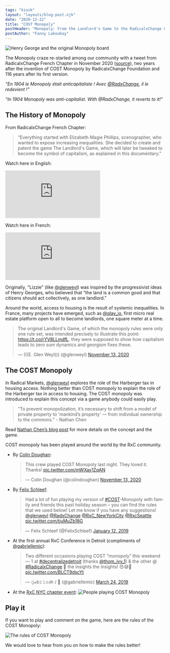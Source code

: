 ```yaml
---
tags: "kiosk"
layout: "layouts/blog-post.njk"
date: "2020-12-22"
title: "COST Monopoly"
postHeader: "Monopoly: From the Landlord's Game to the RadicalxChange COST Version"
postAuthor: "Fanny Lakoubay"
---
```


![Henry George and the original Monopoly board](/images/blog/henry-george-monopoly.png)

The Monopoly craze re-started among our community with a tweet from RadicalxChange French Chapter in November 2020 ([source](https://twitter.com/RadxChangeParis/status/1326475989770186752?s=20)), two years after the invention of COST Monopoly by RadicalxChange Foundation and 116 years after its first version.

_“En 1904 le Monopoly était anticapitaliste ! Avec [@RadxChange](https://twitter.com/RadxChange), il le redevient !”_

_“In 1904 Monopoly was anti-capitalist. With @RadxChange, it reverts to it!”_

## The History of Monopoly

From RadicalxChange French Chapter:

> “Everything started with Elizabeth Magie Phillips, scenographer, who wanted to expose increasing inequalities. She decided to create and patent the game The Landlord's Game, which will later be tweaked to become the symbol of capitalism, as explained in this documentary.”

Watch here in English:

<p class="youtube-container">
  <iframe src="https://www.youtube.com/embed/AN5Yb_jzZZ0" frameborder="0" allow="accelerometer; autoplay; clipboard-write; encrypted-media; gyroscope; picture-in-picture" allowfullscreen></iframe>
</p>

Watch here in French:

<p class="youtube-container">
  <iframe src="https://www.youtube.com/embed/ZNVYqfZv5xc" frameborder="0" allow="accelerometer; autoplay; clipboard-write; encrypted-media; gyroscope; picture-in-picture" allowfullscreen></iframe>
</p>

Originally, "Lizzie" (like [@glenweyl](https://twitter.com/glenweyl)) was inspired by the progressivist ideas of Henry Georges, who believed that “the land is a common good and that citizens should act collectively, as one landlord.”

Around the world, access to housing is the result of systemic inequalities. In France, many projects have emerged, such as [@qlay_io](https://twitter.com/qlay_io), first micro real estate platform open to all to become landlords, one square meter at a time.

<blockquote class="twitter-tweet"><p lang="en" dir="ltr">The original Landlord&#39;s Game, of which the monopoly rules were only one rule set, was intended precisely to illustrate this point: <a href="https://t.co/rYV8LLmdfL">https://t.co/rYV8LLmdfL</a>. they were supposed to show how capitalism leads to zero sum dynamics and georgism fixes these.</p>&mdash; (((E. Glen Weyl))) (@glenweyl) <a href="https://twitter.com/glenweyl/status/1327245161223643136?ref_src=twsrc%5Etfw">November 13, 2020</a></blockquote>

## The COST Monopoly

In Radical Markets, [@glenweyl](https://twitter.com/glenweyl) explores the role of the Harberger tax in housing access. Nothing better than COST monopoly to explain the role of the Harberger tax in access to housing. The COST monopoly was introduced to explain this concept via a game anybody could easily play.

> "To prevent monopolization, it’s necessary to shift from a model of private property to 'mankind’s property' — from individual ownership to the commons." - Nathan Chen

Read [Nathan Chen’s blog post](https://medium.com/@nathan.writes/exploring-partial-common-ownership-on-the-monopoly-board-59163ad73608) for more details on the concept and the game.

COST monopoly has been played around the world by the RxC community.

- By [Colin Doughan](https://twitter.com/colindoughan):
  <blockquote class="twitter-tweet"><p lang="en" dir="ltr">This crew played COST Monopoly last night. They loved it. Thanks! <a href="https://t.co/mWXay1ZqAN">pic.twitter.com/mWXay1ZqAN</a></p>&mdash; Colin Doughan (@colindoughan) <a href="https://twitter.com/colindoughan/status/1327055683305439232?ref_src=twsrc%5Etfw">November 13, 2020</a></blockquote>

- By [Felix Schleef](https://twitter.com/FelixSchleef):
  <blockquote class="twitter-tweet"><p lang="en" dir="ltr">Had a lot of fun playing my version of <a href="https://twitter.com/hashtag/COST?src=hash&amp;ref_src=twsrc%5Etfw">#COST</a>-Monopoly with family and friends this past holiday season – you can find the rules that we used below! Let me know if you have any suggestions! <a href="https://twitter.com/glenweyl?ref_src=twsrc%5Etfw">@glenweyl</a> <a href="https://twitter.com/RadxChange?ref_src=twsrc%5Etfw">@RadxChange</a> <a href="https://twitter.com/RxC_NewYorkCity?ref_src=twsrc%5Etfw">@RxC_NewYorkCity</a> <a href="https://twitter.com/RxcSeattle?ref_src=twsrc%5Etfw">@RxcSeattle</a> <a href="https://t.co/tjuMuZb18G">pic.twitter.com/tjuMuZb18G</a></p>&mdash; Felix Schleef (@FelixSchleef) <a href="https://twitter.com/FelixSchleef/status/1084120300512518146?ref_src=twsrc%5Etfw">January 12, 2019</a></blockquote>

- At the first annual RxC Conference in Detroit (compliments of [@gabriellemic](https://twitter.com/gabriellemic)):
  <blockquote class="twitter-tweet"><p lang="en" dir="ltr">Two different occasions playing COST “monopoly” this weekend — 1 at <a href="https://twitter.com/hashtag/decentralizedetroit?src=hash&amp;ref_src=twsrc%5Etfw">#decentralizedetroit</a> (thanks <a href="https://twitter.com/thom_ivy_1?ref_src=twsrc%5Etfw">@thom_ivy_1</a>) &amp; the other @ <a href="https://twitter.com/hashtag/RadicalxChange?src=hash&amp;ref_src=twsrc%5Etfw">#RadicalxChange</a> 🎲 the insights the insights! 😍😅🤗 <a href="https://t.co/BLCT9dscYt">pic.twitter.com/BLCT9dscYt</a></p>&mdash; 𝚐𝒶b𝚛𝚒𝚎𝓁𝓁𝑒 / 🦋 (@gabriellemic) <a href="https://twitter.com/gabriellemic/status/1109950971231129600?ref_src=twsrc%5Etfw">March 24, 2019</a></blockquote>

- At the [RxC NYC chapter event](https://www.meetup.com/RadicalXChange-NYC/events/258733636/):
  ![People playing COST Monopoly](/images/blog/playing-cost-monopoly.png)

## Play it

If you want to play and comment on the game, here are the rules of the COST Monopoly:

![The rules of COST Monopoly](/images/blog/cost-monopoly-rules.png)

We would love to hear from you on how to make the rules better!

<script async src="https://platform.twitter.com/widgets.js" charset="utf-8"></script>
